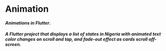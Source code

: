 # Animation
#### _Animations in Flutter_.

##### _A Flutter project that displays a list of states in Nigeria with animated text color changes on scroll and tap, and fade-out effect as cards scroll off-screen_.